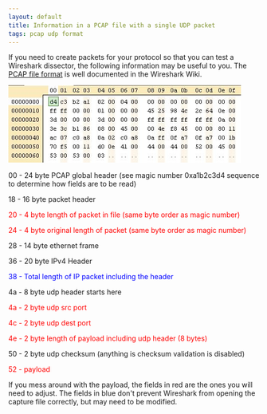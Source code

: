 ```yaml
---
layout: default
title: Information in a PCAP file with a single UDP packet
tags: pcap udp format
---
```


If you need to create packets for your protocol so that you can test a Wireshark dissector, the following information may be useful to you. The [PCAP file format](http://wiki.wireshark.org/Development/LibpcapFileFormat) is well documented in the Wireshark Wiki.

![UDP packet in free hex editor neo](/assets/img/packet-capture-pcap-udp.jpg)

00 - 24 byte PCAP global header (see magic number 0xa1b2c3d4 sequence to determine how fields are to be read)

18 - 16 byte packet header

<span style="color:#ff0000;">20 - 4 byte length of packet in file (same byte order as magic number)</span>

<span style="color:#ff0000;">24 - 4 byte original length of packet (same byte order as magic number)</span>

28 - 14 byte ethernet frame

36 - 20 byte IPv4 Header

<span style="color:#0000ff;">38 - Total length of IP packet including the header</span>

4a - 8 byte udp header starts here

<span style="color:#ff0000;">4a - 2 byte udp src port</span>

<span style="color:#ff0000;">4c - 2 byte udp dest port</span>

<span style="color:#ff0000;">4e - 2 byte length of payload including udp header (8 bytes)</span>

50 - 2 byte udp checksum (anything is checksum validation is disabled)

<span style="color:#ff0000;">52 - payload</span>

If you mess around with the payload, the fields in red are the ones you will need to adjust. The fields in blue don't prevent Wireshark from opening the capture file correctly, but may need to be modified.
